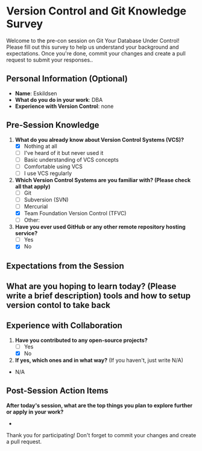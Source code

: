# Version Control and Git Knowledge Survey

Welcome to the pre-con session on Git Your Database Under Control! Please fill out this survey to help us understand your background and expectations. Once you're done, commit your changes and create a pull request to submit your responses..

## Personal Information (Optional)
- **Name**: Eskildsen
- **What do you do in your work**: DBA
- **Experience with Version Control**: none 

## Pre-Session Knowledge
1. **What do you already know about Version Control Systems (VCS)?**
   - [x] Nothing at all
   - [ ] I've heard of it but never used it
   - [ ] Basic understanding of VCS concepts
   - [ ] Comfortable using VCS
   - [ ] I use VCS regularly

2. **Which Version Control Systems are you familiar with? (Please check all that apply)**
   - [ ] Git
   - [ ] Subversion (SVN)
   - [ ] Mercurial
   - [x] Team Foundation Version Control (TFVC)
   - [ ] Other: 

3. **Have you ever used GitHub or any other remote repository hosting service?**
   - [ ] Yes
   - [x] No

## Expectations from the Session
**What are you hoping to learn today?** (Please write a brief description)
tools and how to setup version contol to take back
- 

## Experience with Collaboration
1. **Have you contributed to any open-source projects?**
   - [ ] Yes
   - [x] No

2. **If yes, which ones and in what way?** (If you haven't, just write N/A)

- N/A

## Post-Session Action Items
**After today's session, what are the top things you plan to explore further or apply in your work?**

- 

Thank you for participating! Don't forget to commit your changes and create a pull request.
